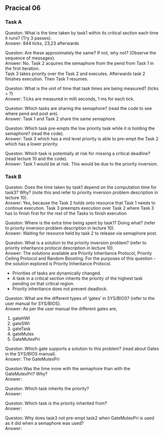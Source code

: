## Pracical 06

### Task A
Queston: What is the time taken by task1 within its critical section each time it runs? (Try 3
passes).  
Answer: 844 ticks, 23,23 afterwards

Queston: Are these approximately the same? If not, why not? (Observe the sequence of messages).  
Answer: No. Task 2 acquires the semaphore from the pend from Task 1 in the first iteration.  
Task 3 takes priority over the Task 2 and executes. Afterwards task 2 finishes execution. Then Task 1 resumes. 

Queston: What is the unit of time that task times are being measured? (ticks = ?)    
Answer: Ticks are measured in milli seconds, 1 ms for each tick.  

Queston: Which tasks are sharing the semaphore? (read the code to see where pend and post
are).  
Answer: Task 1 and Task 2 share the same semaphore.  

Queston: Which task pre-empts the low priority task while it is holding the semaphore? (read
the code).  
Answer: Task 3 which has a mid level priority is able to pre-empt the Task 2 which has a lower priority.

Queston: Which task is potentially at risk for missing a critical deadline? (read lecture 10 and
the code).  
Answer: Task 1 would be at risk. This would be due to the priority inversion.

### Task B
Queston: Does the time taken by task1 depend on the computation time for task3? Why? (note
this and refer to priority inversion problem description in lecture 10).  
Answer: Yes, because the Task 2 holds onto resource that Task 1 needs to continue execution. Task 3 preempts execution over Task 2 where Task 3 has to finish first for the rest of the Tasks to finish execution

Queston: Where is the extra time being spent by task1? Doing what? (refer to priority inversion
problem description in lecture 10).  
Answer: Waiting for resource held by task 2 to release via semaphore post.  

Queston: What is a solution to the priority inversion problem? (refer to priority inheritance
protocol description in lecture 10).  
Answer: The solutions available are Priority Inheritance Protocol, Priority Ceiling Protocol and Random Boosting.
For the purposes of this question - the solution explored is Priority Inheritance Protocol.  
- Priorities of tasks are dynamically changed.  
- A task in a critical section inherits the priority of the highest task pending on that critical region.  
- Priority inheritance does not prevent deadlock.  

Queston: What are the different types of ‘gates’ in SYS/BIOS? (refer to the user manual for
SYS/BIOS).  
Answer: As per the user manual the different gates are,  
1. gateHWI  
2. gateSWI  
3. gateTask  
4. gateMutex  
5. GateMutexPri  

Queston: Which gate supports a solution to this problem? (read about Gates in the SYS/BIOS
manual).  
Answer: The GateMutexPri

Queston:Was the time more with the semaphore than with the GateMutexPri? Why?  
Answer:

Queston: Which task inherits the priority?  
Answer:

Queston: Which task is the priority inherited from?  
Answer:

Queston: Why does task3 not pre-empt task2 when GateMutexPri is used as it did when a
semaphore was used?  
Answer:
